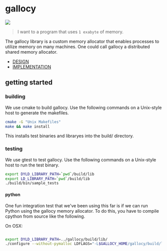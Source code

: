 # gallocy

<a href="https://travis-ci.org/sholsapp/gallocy">
<img src='https://secure.travis-ci.org/sholsapp/gallocy.png?branch=master'>
</a>

> I want to a program that uses ``1 exabyte`` of memory.

The gallocy library is a custom memory allocator that enables processes to
utilize memory on many machines. One could call gallocy a distributed shared
memory allocator.

  - [DESIGN](./DESIGN.md)
  - [IMPLEMENTATION](./IMPLEMENTATION.md)

## getting started

### building

We use cmake to build gallocy. Use the following commands on a Unix-style host
to generate the makefiles.

```bash
cmake -G "Unix Makefiles"
make && make install
```

This installs test binaries and libraryes into the build/ directory.

### testing

We use gtest to test gallocy. Use the following commands on a Unix-style host
to run the test binary.

```bash
export DYLD_LIBRARY_PATH=`pwd`/build/lib
export LD_LIBRARY_PATH=`pwd`/build/lib
./build/bin/sample_tests
```

#### python

One fun integration test that we've been using this far is if we can run Python
using the gallocy memory allocator. To do this, you have to compile cpython
from source like the following.

On OSX:

```bash

export DYLD_LIBRARY_PATH=../gallocy/build/lib/
./configure --without-pymalloc LDFLAGS="-L$GALLOCY_HOME/gallocy/build/lib" LIBS="-lgallocy-wrapper -lgallocy-core"
```
